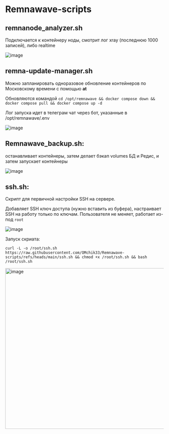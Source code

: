 # Remnawave-scripts


## remnanode_analyzer.sh

Подключается к контейнеру ноды, смотрит лог xray (последнюю 1000 записей), либо realtime

![image](https://github.com/user-attachments/assets/44b3e7c1-a577-4ead-a1c1-c169a7f4b12a)

## remna-update-manager.sh

Можно запланировать одноразовое обновление контейнеров по Московскому времени c помощью **at**

Обновляются командой `cd /opt/remnawave && docker compose down && docker compose pull && docker compose up -d`

Лог запуска идет в телеграм чат через бот, указанные в /opt/remnawave/.env

![image](https://github.com/user-attachments/assets/0c33c20f-a120-456b-bdea-d7039c30e0be)


## Remnawave_backup.sh:

останавливает контейнеры, затем делает бэкап volumes БД и Редис, и затем запускает контейнеры

![image](https://github.com/user-attachments/assets/8f0c7183-56ab-4337-afad-0a785f1daae7)


## ssh.sh:

Скрипт для первичной настройки SSH на сервере.

Добавляет SSH ключ доступа (нужно вставить из буфера), настраивает SSH на работу только по ключам. Пользователя не меняет, работает из-под `root`

![image](https://github.com/user-attachments/assets/47ea81de-9c52-4021-b988-c6b83a2fca56)


Запуск скриата:

```
curl -L -o /root/ssh.sh https://raw.githubusercontent.com/OMchik33/Remnawave-scripts/refs/heads/main/ssh.sh && chmod +x /root/ssh.sh && bash /root/ssh.sh
```
<img width="660" height="509" alt="image" src="https://github.com/user-attachments/assets/81f83fae-3d5c-4178-b5a8-490e5b685306" />
